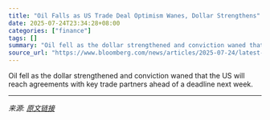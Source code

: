 ```yaml
---
title: "Oil Falls as US Trade Deal Optimism Wanes, Dollar Strengthens"
date: 2025-07-24T23:34:28+08:00
categories: ["finance"]
tags: []
summary: "Oil fell as the dollar strengthened and conviction waned that the US will reach agreements with key trade partners ahead of a deadline next week."
source_url: "https://www.bloomberg.com/news/articles/2025-07-24/latest-oil-market-news-and-analysis-for-july-25"
---
```


Oil fell as the dollar strengthened and conviction waned that the US will reach agreements with key trade partners ahead of a deadline next week.

---

*来源: [原文链接](https://www.bloomberg.com/news/articles/2025-07-24/latest-oil-market-news-and-analysis-for-july-25)*
